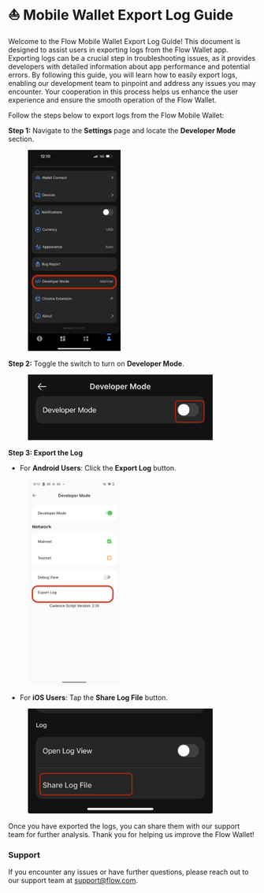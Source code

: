 # ⛵ Mobile Wallet Export Log Guide

Welcome to the Flow Mobile Wallet Export Log Guide! This document is designed to assist users in exporting logs from the Flow Wallet app. Exporting logs can be a crucial step in troubleshooting issues, as it provides developers with detailed information about app performance and potential errors. By following this guide, you will learn how to easily export logs, enabling our development team to pinpoint and address any issues you may encounter. Your cooperation in this process helps us enhance the user experience and ensure the smooth operation of the Flow Wallet.

Follow the steps below to export logs from the Flow Mobile Wallet:

**Step 1:** Navigate to the **Settings** page and  locate the **Developer Mode** section.

<figure><img src=".gitbook/assets/IMG_7233.PNG" alt="" width="188"><figcaption></figcaption></figure>

**Step 2:** Toggle the switch to turn on **Developer Mode**.

<figure><img src=".gitbook/assets/IMG_7234.jpg" alt="" width="375"><figcaption></figcaption></figure>

**Step 3: Export the Log**

* For **Android Users**: Click the **Export Log** button.

<figure><img src=".gitbook/assets/Screenshot_20241016-121231.png" alt="" width="188"><figcaption></figcaption></figure>

* For **iOS Users**: Tap the **Share Log File** button.

<figure><img src=".gitbook/assets/IMG_7235.jpg" alt="" width="375"><figcaption></figcaption></figure>

Once you have exported the logs, you can share them with our support team for further analysis. Thank you for helping us improve the Flow Wallet!&#x20;

### Support

If you encounter any issues or have further questions, please reach out to our support team at support@flow.com.
